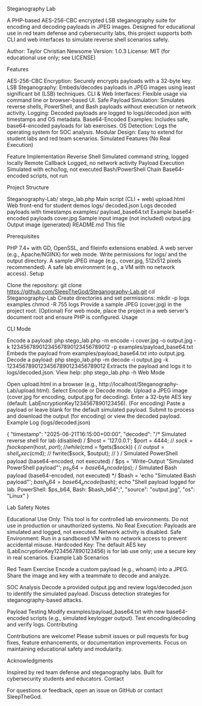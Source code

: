 Steganography Lab

A PHP-based AES-256-CBC encrypted LSB steganography suite for encoding and decoding payloads in JPEG images. Designed for educational use in red team defense and cybersecurity labs, this project supports both CLI and web interfaces to simulate reverse shell scenarios safely.

Author: Taylor Christian Newsome
Version: 1.0.3
License: MIT (for educational use only; see LICENSE)

Features

AES-256-CBC Encryption: Securely encrypts payloads with a 32-byte key.
LSB Steganography: Embeds/decodes payloads in JPEG images using least significant bit (LSB) techniques.
CLI & Web Interfaces: Flexible usage via command line or browser-based UI.
Safe Payload Simulation: Simulates reverse shells, PowerShell, and Bash payloads without execution or network activity.
Logging: Decoded payloads are logged to logs/decoded.json with timestamps and OS metadata.
Base64-Encoded Examples: Includes safe, base64-encoded payloads for lab exercises.
OS Detection: Logs the operating system for SOC analysis.
Modular Design: Easy to extend for student labs and red team scenarios.
Simulated Features (No Real Execution)

Feature               Implementation
Reverse Shell         Simulated command string, logged locally
Remote Callback       Logged, no network activity
Payload Execution     Simulated with echo/log, not executed
Bash/PowerShell Chain Base64-encoded scripts, not run

Project Structure

Steganography-Lab/
stego_lab.php          Main script (CLI + web)
upload.html            Web front-end for student demos
logs/
decoded.json       Logs decoded payloads with timestamps
examples/
payload_base64.txt Example base64-encoded payloads
cover.jpg              Sample input image (not included)
output.jpg             Output image (generated)
README.md              This file

Prerequisites

PHP 7.4+ with GD, OpenSSL, and fileinfo extensions enabled.
A web server (e.g., Apache/NGINX) for web mode.
Write permissions for logs/ and the output directory.
A sample JPEG image (e.g., cover.jpg, 512x512 pixels recommended).
A safe lab environment (e.g., a VM with no network access).
Setup

Clone the repository: git clone https://github.com/SleepTheGod/Steganography-Lab.git cd Steganography-Lab
Create directories and set permissions: mkdir -p logs examples chmod -R 755 logs
Provide a sample JPEG (cover.jpg) in the project root.
(Optional) For web mode, place the project in a web server’s document root and ensure PHP is configured.
Usage

CLI Mode

Encode a payload: php stego_lab.php -m encode -i cover.jpg -o output.jpg -k 12345678901234567890123456789012 -p examples/payload_base64.txt Embeds the payload from examples/payload_base64.txt into output.jpg.
Decode a payload: php stego_lab.php -m decode -i output.jpg -k 12345678901234567890123456789012 Extracts the payload and logs it to logs/decoded.json.
View help: php stego_lab.php -h
Web Mode

Open upload.html in a browser (e.g., http://localhost/Steganography-Lab/upload.html).
Select Encode or Decode mode.
Upload a JPEG image (cover.jpg for encoding, output.jpg for decoding).
Enter a 32-byte AES key (default: LabEncryptionKey1234567890123456).
(For encoding) Paste a payload or leave blank for the default simulated payload.
Submit to process and download the output (for encoding) or view the decoded payload.
Example Log (logs/decoded.json)

{
"timestamp": "2025-06-21T16:15:00+00:00",
"decoded": "/* Simulated reverse shell for lab (disabled) / $host = '127.0.0.1'; $port = 4444; // $sock = fsockopen($host, $port); // while ($cmd = fgets($sock)) { //     $output = shell_exec($cmd); //     fwrite($sock, $output); // } / Simulated PowerShell payload (base64-encoded, not executed) / $ps = 'Write-Output "Simulated PowerShell payload"'; $ps_b64 = base64_encode($ps); / Simulated Bash payload (base64-encoded, not executed) */ $bash = 'echo "Simulated Bash payload"'; $bash_b64 = base64_encode($bash); echo "Shell payload logged for lab. PowerShell: $ps_b64, Bash: $bash_b64";",
"source": "output.jpg",
"os": "Linux"
}

Lab Safety Notes

Educational Use Only: This tool is for controlled lab environments. Do not use in production or unauthorized systems.
No Real Execution: Payloads are simulated and logged, not executed. Network activity is disabled.
Safe Environment: Run in a sandboxed VM with no network access to prevent accidental misuse.
Hardcoded Key: The default AES key (LabEncryptionKey1234567890123456) is for lab use only; use a secure key in real scenarios.
Example Lab Scenarios

Red Team Exercise
Encode a custom payload (e.g., whoami) into a JPEG.
Share the image and key with a teammate to decode and analyze.

SOC Analysis
Decode a provided output.jpg and review logs/decoded.json to identify the simulated payload.
Discuss detection strategies for steganography-based attacks.

Payload Testing
Modify examples/payload_base64.txt with new base64-encoded scripts (e.g., simulated keylogger output).
Test encoding/decoding and verify logs.
Contributing

Contributions are welcome! Please submit issues or pull requests for bug fixes, feature enhancements, or documentation improvements. Focus on maintaining educational safety and modularity.

Acknowledgments

Inspired by red team defense and steganography labs.
Built for cybersecurity students and educators.
Contact

For questions or feedback, open an issue on GitHub or contact SleepTheGod.
